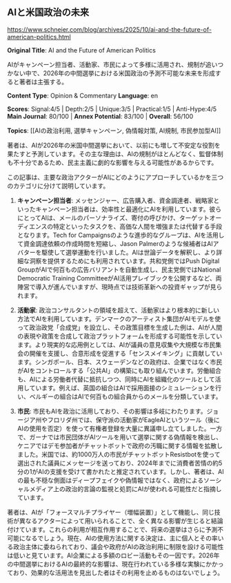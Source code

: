 ## AIと米国政治の未来

https://www.schneier.com/blog/archives/2025/10/ai-and-the-future-of-american-politics.html

**Original Title**: AI and the Future of American Politics

AIがキャンペーン担当者、活動家、市民によって多様に活用され、規制が追いつかない中で、2026年の中間選挙における米国政治の予測不可能な未来を形成すると著者は主張する。

**Content Type**: Opinion & Commentary
**Language**: en

**Scores**: Signal:4/5 | Depth:2/5 | Unique:3/5 | Practical:1/5 | Anti-Hype:4/5
**Main Journal**: 80/100 | **Annex Potential**: 83/100 | **Overall**: 56/100

**Topics**: [[AIの政治利用, 選挙キャンペーン, 偽情報対策, AI規制, 市民参加型AI]]

著者は、AIが2026年の米国中間選挙において、以前にも増して不安定な役割を果たすと予測しています。その主な理由は、AIの規制がほとんどなく、監督体制も不十分であるため、民主主義に劇的な影響を与える可能性があるからです。

この記事は、主要な政治アクターがAIにどのようにアプローチしているかを三つのカテゴリに分けて説明しています。

1.  **キャンペーン担当者**: メッセンジャー、広告購入者、資金調達者、戦略家といったキャンペーン担当者は、効率性と最適化にAIを利用しています。彼らにとってAIは、メールのパーソナライズ、寄付の呼びかけ、ターゲットオーディエンスの特定といったタスクを、高価な人間を増強または代替する手段となります。Tech for Campaignsのような進歩的なグループは、AIを活用して資金調達依頼の作成時間を短縮し、Jason Palmerのような候補者はAIアバターを駆使して選挙運動を行いました。AIは世論データを解釈し、より詳細な洞察を提供するためにも利用されています。共和党側ではPush Digital GroupがAIで何百もの広告バリアントを自動生成し、民主党側ではNational Democratic Training CommitteeがAI活用プレイブックを公開するなど、両陣営で導入が進んでいますが、現時点では技術革新への投資ギャップが見られます。

2.  **活動家**: 政治コンサルタントの領域を超えて、活動家はより根本的に新しい方法でAIを利用しています。デンマークのアーティスト集団がAIモデルを使って政治政党「合成党」を設立し、その政策目標を生成した例は、AIが人間の表現や政策を合成して政治プラットフォームを形成する可能性を示しています。より現実的な応用例としては、AIが議員の意見収集や大規模な市民集会の開催を支援し、合意形成を促進する「センスメイキング」に貢献しています。シンガポール、日本、スウェーデンなどの政府は、企業ではなく市民がAIをコントロールする「公共AI」の構築にも取り組んでいます。労働組合も、AIによる労働者代替に抵抗しつつ、同時にAIを組織化のツールとして活用しています。例えば、英国の組合はAIで採用面接のシミュレーションを行い、ベルギーの組合はAIで何百もの組合員からのメールを分類しています。

3.  **市民**: 市民もAIを政治に活用しており、その影響は多岐にわたります。ジョージア州やフロリダ州では、保守派の活動家がEagleAIというツール（後にAIの使用を否定）を使って有権者登録を大量に異議申し立てしました。一方で、ガーナでは市民団体がAIツールを用いて選挙に関する偽情報を検出し、ケニアではデモ参加者がチャットボットで政府の汚職に関する情報を拡散しました。米国では、約1000万人の市民がチャットボットResistbotを使って選出された議員にメッセージを送っており、2024年までに消費者苦情の約5分の1がAIの支援を受けて書かれたと推定されています。しかし、著者は、AIの最も不穏な側面はディープフェイクや偽情報ではなく、政府によるソーシャルメディア上の政治的言論の監視と処罰にAIが使われる可能性だと指摘しています。

著者は、AIが「フォースマルチプライヤー（増幅装置）」として機能し、同じ技術が異なるアクターによって用いられることで、全く異なる影響が生じると結論付けています。これらの利用が相互作用することで、将来の選挙はさらに予測不可能になるでしょう。現在、AIの使用方法に関する決定は、主に個人とその率いる政治主体に委ねられており、議会や政府がAIの政治利用に制限を設ける可能性は低いと見ています。AI企業による多額のロビー活動もその一因です。2026年の中間選挙におけるAIの最終的な影響は、現在行われている多様な実験にかかっており、効果的な活用法を見出した者はその利用を止めるものはないでしょう。